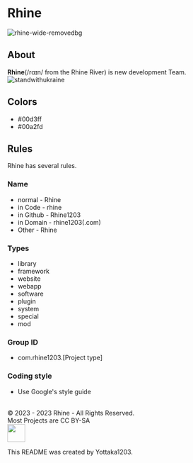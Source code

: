 # Rhine
![rhine-wide-removedbg](https://github.com/rhine1203/.github/assets/138958366/b1ad55c7-c9f5-4058-a7a4-ef395cf06a7c)
## About
**Rhine**(/rɑɪn/ from the Rhine River) is new development Team. <br>
![standwithukraine](https://github.com/rhine1203/.github/assets/138958366/82aeabb6-607d-4d4e-9329-d31b5200ad18)

## Colors
- #00d3ff
- #00a2fd
## Rules
Rhine has several rules.
### Name
- normal - Rhine
- in Code - rhine
- in Github - Rhine1203
- in Domain - rhine1203(.com)
- Other - Rhine
### Types
- library
- framework
- website
- webapp
- software
- plugin
- system
- special
- mod
### Group ID
- com.rhine1203.[Project type]
### Coding style
- Use Google's style guide
<br>
© 2023 - 2023 Rhine - All Rights Reserved. <br>
Most Projects are CC BY-SA <br> <img src="https://github.com/rhine1203/.github/assets/138958366/78fb884f-30fd-45ae-a84f-205ef15f11a0" height="40px">


This README was created by Yottaka1203.
